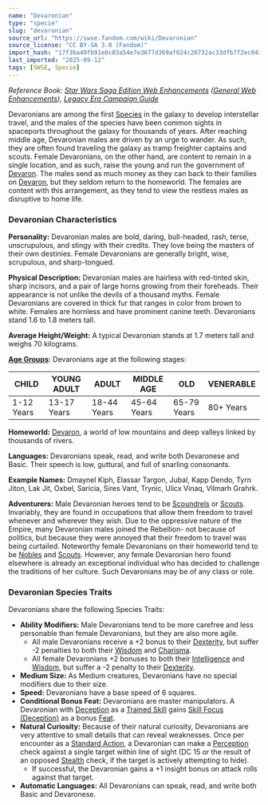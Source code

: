 ```yaml
---
name: "Devaronian"
type: "specie"
slug: "devaronian"
source_url: "https://swse.fandom.com/wiki/Devaronian"
source_license: "CC BY-SA 3.0 (Fandom)"
import_hash: "17f3ba49fb91e8c03a54e7e3677d369af024c20732ac33dfb7f2ec0437ae8693"
last_imported: "2025-09-12"
tags: [SWSE, Specie]
---
```

*Reference Book: [Star Wars Saga Edition Web Enhancements](https://swse.fandom.com/wiki/Star_Wars_Saga_Edition_Web_Enhancements) ([General Web Enhancements](https://swse.fandom.com/wiki/General_Web_Enhancements)), [Legacy Era Campaign Guide](https://swse.fandom.com/wiki/Star_Wars_Saga_Edition_Legacy_Era_Campaign_Guide)*

Devaronians are among the first [Species](https://swse.fandom.com/wiki/Species) in the galaxy to develop interstellar travel, and the males of the species have been common sights in spaceports throughout the galaxy for thousands of years. After reaching middle age, Devaronian males are driven by an urge to wander. As such, they are often found traveling the galaxy as tramp freighter captains and scouts. Female Devaronians, on the other hand, are content to remain in a single location, and as such, raise the young and run the government of [Devaron](https://swse.fandom.com/wiki/Devaron). The males send as much money as they can back to their families on [Devaron](https://swse.fandom.com/wiki/Devaron), but they seldom return to the homeworld. The females are content with this arrangement, as they tend to view the restless males as disruptive to home life.

### Devaronian Characteristics

**Personality:** Devaronian males are bold, daring, bull-headed, rash, terse, unscrupulous, and stingy with their credits. They love being the masters of their own destinies. Female Devaronians are generally bright, wise, scrupulous, and sharp-tongued.

**Physical Description:** Devaronian males are hairless with red-tinted skin, sharp incisors, and a pair of large horns growing from their foreheads. Their appearance is not unlike the devils of a thousand myths. Female Devaronians are covered in thick fur that ranges in color from brown to white. Females are hornless and have prominent canine teeth. Devaronians stand 1.6 to 1.8 meters tall.

**Average Height/Weight:** A typical Devaronian stands at 1.7 meters tall and weighs 70 kilograms.

**[Age Groups](https://swse.fandom.com/wiki/Age_Groups):** Devaronians age at the following stages:

| CHILD | YOUNG ADULT | ADULT | MIDDLE AGE | OLD | VENERABLE |
| --- | --- | --- | --- | --- | --- |
| 1-12 Years | 13-17 Years | 18-44 Years | 45-64 Years | 65-79 Years | 80+ Years |

**Homeworld:** [Devaron](https://swse.fandom.com/wiki/Devaron), a world of low mountains and deep valleys linked by thousands of rivers.

**Languages:** Devaronians speak, read, and write both Devaronese and Basic. Their speech is low, guttural, and full of snarling consonants.

**Example Names:** Dmaynel Kiph, Elassar Targon, Jubal, Kapp Dendo, Tyrn Jiton, Lak Jit, Oxbel, Saricia, Sires Vant, Trynic, Ulicx Vinaq, Vilmarh Grahrk.

**Adventurers:** Male Devaronian heroes tend to be [Scoundrels](https://swse.fandom.com/wiki/Scoundrels) or [Scouts](https://swse.fandom.com/wiki/Scouts). Invariably, they are found in occupations that allow them freedom to travel whenever and wherever they wish. Due to the oppressive nature of the Empire, many Devaronian males joined the Rebellion- not because of politics, but because they were annoyed that their freedom to travel was being curtailed. Noteworthy female Devaronians on their homeworld tend to be [Nobles](https://swse.fandom.com/wiki/Nobles) and [Scouts](https://swse.fandom.com/wiki/Scouts). However, any female Devaronian hero found elsewhere is already an exceptional individual who has decided to challenge the traditions of her culture. Such Devaronians may be of any class or role.

### Devaronian Species Traits
Devaronians share the following Species Traits:
- **Ability Modifiers:** Male Devaronians tend to be more carefree and less personable than female Devaronians, but they are also more agile.
    - All male Devaronians receive a +2 bonus to their [Dexterity](https://swse.fandom.com/wiki/Dexterity), but suffer -2 penalties to both their [Wisdom](https://swse.fandom.com/wiki/Wisdom) and [Charisma](https://swse.fandom.com/wiki/Charisma).
    - All female Devaronians +2 bonuses to both their [Intelligence](https://swse.fandom.com/wiki/Intelligence) and [Wisdom](https://swse.fandom.com/wiki/Wisdom), but suffer a -2 penalty to their [Dexterity](https://swse.fandom.com/wiki/Dexterity).
- **Medium Size:** As Medium creatures, Devaronians have no special modifiers due to their size.
- **Speed:** Devaronians have a base speed of 6 squares.
- **Conditional Bonus Feat:** Devaronians are master manipulators. A Devaronian with [Deception](https://swse.fandom.com/wiki/Deception) as a [Trained Skill](https://swse.fandom.com/wiki/Trained_Skill) gains [Skill Focus (Deception)](https://swse.fandom.com/wiki/Skill_Focus_(Deception)) as a bonus [Feat](https://swse.fandom.com/wiki/Feat).
- **Natural Curiosity:** Because of their natural curiosity, Devaronians are very attentive to small details that can reveal weaknesses. Once per encounter as a [Standard Action](https://swse.fandom.com/wiki/Standard_Action), a Devaronian can make a [Perception](https://swse.fandom.com/wiki/Perception) check against a single target within line of sight (DC 15 or the result of an opposed [Stealth](https://swse.fandom.com/wiki/Stealth) check, if the target is actively attempting to hide).
    - If successful, the Devaronian gains a +1 insight bonus on attack rolls against that target.
- **Automatic Languages:** All Devaronians can speak, read, and write both Basic and Devaronese.